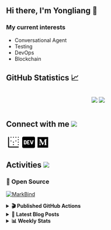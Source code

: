 ## Hi there, I'm Yongliang 👋 

### My current interests

- Conversational Agent
- Testing
- DevOps
- Blockchain

## GitHub Statistics :chart_with_upwards_trend:
<div align="center">
<div style="display: flex; align-items: center; justify-content: center;">

[![](https://github-readme-stats.vercel.app/api?username=tlylt&show_icons=true&theme=tokyonight&hide_border=true&locale=en)](https://github.com/tlylt)
[![](https://github-readme-streak-stats.herokuapp.com/?user=tlylt&theme=tokyonight&hide_border=true)](https://github.com/tlylt)
</div>
</div>

## Connect with me <img src="https://media.giphy.com/media/2wh5K5yE3ulp3xgYcG/giphy-downsized.gif" width="30">

<a href="https://www.yongliangliu.com/" target="_blank"><img align="center" src="static/site-icon.png" alt="yongliangliu.com" height="40" width="40" /></a>
<a href="https://dev.to/tlylt" target="_blank"><img align="center" src="static/dev-badge.svg" alt="dev.to/tlylt" height="35" width="35" /></a>
<a href="https://tlylt.medium.com" target="_blank"><img align="center" src="static/medium.png" alt="tlylt.medium.com" height="35" width="35" /></a>

## Activities <img src="https://media.giphy.com/media/WUlplcMpOCEmTGBtBW/giphy.gif" width="30">

### 🔭 Open Source

[![MarkBind](https://github-readme-stats.vercel.app/api/pin/?username=markbind&repo=markbind)](https://github.com/MarkBind/markbind)

<details>
<summary> <b>🎬 Published GitHub Actions </b> </summary>

[![install-graphviz](https://github-readme-stats.vercel.app/api/pin/?username=tlylt&repo=install-graphviz)](https://github.com/tlylt/install-graphviz)

[![reposense-action](https://github-readme-stats.vercel.app/api/pin/?username=tlylt&repo=reposense-action)](https://github.com/tlylt/reposense-action)

[![markbin-action](https://github-readme-stats.vercel.app/api/pin/?username=markbind&repo=markbind-action)](https://github.com/MarkBind/markbind-action)

</details>

<details>
<summary> <b>📕 Latest Blog Posts</b> </summary>

<!-- BLOG-POST-LIST:START -->
- [Repository Pattern, Revisited](https://www.yongliangliu.com/blog/repository-pattern-revisited/)
- [Open Source Software &lpar;OSS&rpar; Developer Journey](https://www.yongliangliu.com/blog/oss-dev-logs/)
- [Crossing abstraction barrier between parent and child class](https://www.yongliangliu.com/blog/cross-abstraction-barrier-between-parent-child/)
- [Intermediate GitHub CI Workflow Walk Through](https://www.yongliangliu.com/blog/intermediate-github-ci-workflow-walk-through/)
- [RooFind](https://www.yongliangliu.com/blog/roofind/)
<!-- BLOG-POST-LIST:END -->

</details>

<details>
<summary> <b>📊 Weekly Stats</b> </summary>

<!--START_SECTION:waka-->
![Code Time](http://img.shields.io/badge/Code%20Time-592%20hrs%2045%20mins-blue)

**🐱 My GitHub Data** 

> 🏆 4,400 Contributions in the Year 2022
 > 
> 📦 322.0 kB Used in GitHub's Storage 
 > 
> 🚫 Not Opted to Hire
 > 
> 📜 131 Public Repositories 
 > 
> 🔑 24 Private Repositories  
 > 
**I'm an Early 🐤** 

```text
🌞 Morning    381 commits    ███████░░░░░░░░░░░░░░░░░░   29.77% 
🌆 Daytime    311 commits    ██████░░░░░░░░░░░░░░░░░░░   24.3% 
🌃 Evening    487 commits    █████████░░░░░░░░░░░░░░░░   38.05% 
🌙 Night      101 commits    ██░░░░░░░░░░░░░░░░░░░░░░░   7.89%

```
📅 **I'm Most Productive on Friday** 

```text
Monday       163 commits    ███░░░░░░░░░░░░░░░░░░░░░░   12.73% 
Tuesday      114 commits    ██░░░░░░░░░░░░░░░░░░░░░░░   8.91% 
Wednesday    195 commits    ███░░░░░░░░░░░░░░░░░░░░░░   15.23% 
Thursday     198 commits    ███░░░░░░░░░░░░░░░░░░░░░░   15.47% 
Friday       264 commits    █████░░░░░░░░░░░░░░░░░░░░   20.62% 
Saturday     188 commits    ███░░░░░░░░░░░░░░░░░░░░░░   14.69% 
Sunday       158 commits    ███░░░░░░░░░░░░░░░░░░░░░░   12.34%

```


📊 **This Week I Spent My Time On** 

```text
⌚︎ Time Zone: Asia/Singapore

💬 Programming Languages: 
Markdown                 1 hr                ████████████░░░░░░░░░░░░░   47.9% 
YAML                     31 mins             ██████░░░░░░░░░░░░░░░░░░░   24.51% 
CSV                      18 mins             ███░░░░░░░░░░░░░░░░░░░░░░   14.73% 
JavaScript               14 mins             ██░░░░░░░░░░░░░░░░░░░░░░░   11.42% 
JSON                     1 min               ░░░░░░░░░░░░░░░░░░░░░░░░░   0.8%

```


 Last Updated on 01/12/2022 00:43:41 UTC
<!--END_SECTION:waka-->

</details>
